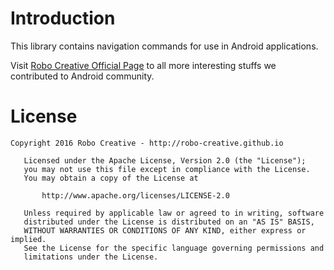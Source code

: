 # Introduction
This library contains navigation commands for use in Android applications.

Visit [Robo Creative Official Page](http://robo-creative.github.io/) to all more interesting stuffs we contributed to Android community.
# License
```
Copyright 2016 Robo Creative - http://robo-creative.github.io

   Licensed under the Apache License, Version 2.0 (the "License");
   you may not use this file except in compliance with the License.
   You may obtain a copy of the License at

       http://www.apache.org/licenses/LICENSE-2.0

   Unless required by applicable law or agreed to in writing, software
   distributed under the License is distributed on an "AS IS" BASIS,
   WITHOUT WARRANTIES OR CONDITIONS OF ANY KIND, either express or implied.
   See the License for the specific language governing permissions and
   limitations under the License.
```
